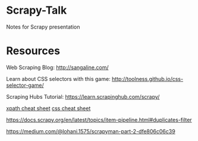 # Scrapy-Talk
Notes for Scrapy presentation

# Resources
Web Scraping Blog: http://sangaline.com/

Learn about CSS selectors with this game: http://toolness.github.io/css-selector-game/

Scraping Hubs Tutorial: https://learn.scrapinghub.com/scrapy/

[xpath cheat sheet](https://devhints.io/xpath)
[css cheat sheet](https://guide.freecodecamp.org/css/tutorials/css-selectors-cheat-sheet/)

https://docs.scrapy.org/en/latest/topics/item-pipeline.html#duplicates-filter


https://medium.com/@lohani.1575/scrapyman-part-2-dfe806c06c39
